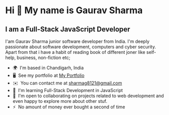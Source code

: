 # Hi 👋 My name is Gaurav Sharma

## I am a Full-Stack JavaScript Developer

I'am Gaurav Sharma junior software developer from India. I'm deeply passionate about software development, computers and cyber security. Apart from that i have a habit of reading book of different joner like self-help, business, non-fiction etc;

- 🌍  I'm based in Chandigarh, India
- 🖥️  See my portfolio at [My Portfolio](https://gsharma101.github.io/pfrj/)
- ✉️  You can contact me at [sharmag8121@gmail.com](mailto:sharmag8121@gmail.com)
- 🧠  I'm learning Full-Stack Development in JavaScript
- 🤝  I'm open to collaborating on projects related to web development and even happy to explore more about other stuf.
- ⚡  No amount of money ever bought a second of time

